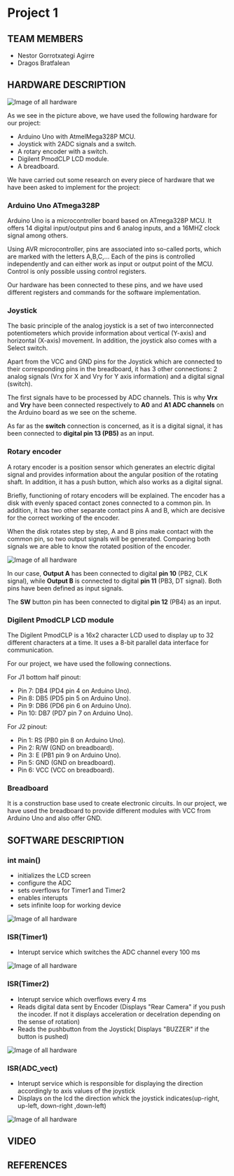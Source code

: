 # Project 1
## TEAM MEMBERS
- Nestor Gorrotxategi Agirre
- Dragos Bratfalean
## HARDWARE DESCRIPTION
![Image of all hardware](https://github.com/NestorGorrotxategi/digitalelectronics2/blob/main/lab-project1/Schematic.png)

As we see in the picture above, we have used the following hardware for our project:
- Arduino Uno with AtmelMega328P MCU.
- Joystick with 2ADC signals and a switch.
- A rotary encoder with a switch.
- Digilent PmodCLP LCD module.
- A breadboard.

We have carried out some research on every piece of hardware that we have been asked to implement for the project:

### Arduino Uno ATmega328P

Arduino Uno is a microcontroller board based on ATmega328P MCU. It offers 14 digital input/output pins and 6 analog inputs, and a 16MHZ clock signal among others.

Using AVR microcontroller, pins are associated into so-called ports, which are marked with the letters A,B,C,... Each of the pins is controlled independently and can either work as input or output point of the MCU. Control is only possible ussing control registers.

Our hardware has been connected to these pins, and we have used different registers and commands for the software implementation.

### Joystick

The basic principle of the analog joystick is a set of two interconnected potentiometers which provide information about vertical (Y-axis) and horizontal (X-axis) movement. In addition, the joystick also comes with a Select switch.

Apart from the VCC and GND pins for the Joystick which are connected to their corresponding pins in the breadboard, it has 3 other connections: 2 analog signals (Vrx for X and Vry for Y axis information) and a digital signal (switch). 

The first signals have to be processed by ADC channels. This is why **Vrx** and **Vry** have been connected respectively to **A0** and **A1 ADC channels** on the Arduino board as we see on the scheme.

As far as the **switch** connection is concerned, as it is a digital signal, it has been connected to **digital pin 13 (PB5)** as an input.

### Rotary encoder

A rotary encoder is a position sensor which generates an electric digital signal and provides information about the angular position of the rotating shaft. In addition, it has a push button, which also works as a digital signal.

Briefly, functioning of rotary encoders will be explained. The encoder has a disk with evenly spaced contact zones connected to a common pin. In addition, it has two other separate contact pins A and B, which are decisive for the correct working of the encoder. 

When the disk rotates step by step, A and B pins make contact with the common pin, so two output signals will be generated. Comparing both signals we are able to know the rotated position of the encoder.

![Image of all hardware](https://github.com/NestorGorrotxategi/digitalelectronics2/blob/main/lab-project1/Rotary-Encoder-Arduino-Tutorial-Example.webp)

In our case, **Output A** has been connected to digital **pin 10** (PB2, CLK signal), while **Output B** is connected to digital **pin 11** (PB3, DT signal). Both pins have been defined as input signals.

The **SW** button pin has been connected to digital **pin 12** (PB4) as an input.

### Digilent PmodCLP LCD module

The Digilent PmodCLP is a 16x2 character LCD used to display up to 32 different characters at a time. It uses a 8-bit parallel data interface for communication.

For our project, we have used the following connections.

For J1 bottom half pinout:
- Pin 7: DB4 (PD4 pin 4 on Arduino Uno).
- Pin 8: DB5 (PD5 pin 5 on Arduino Uno).
- Pin 9: DB6 (PD6 pin 6 on Arduino Uno).
- Pin 10: DB7 (PD7 pin 7 on Arduino Uno).

For J2 pinout:
- Pin 1: RS (PB0 pin 8 on Arduino Uno).
- Pin 2: R/W (GND on breadboard).
- Pin 3: E (PB1 pin 9 on Arduino Uno).
- Pin 5: GND (GND on breadboard).
- Pin 6: VCC (VCC on breadboard).

### Breadboard

It is a construction base used to create electronic circuits. In our project, we have used the breadboard to provide different modules with VCC from Arduino Uno and also offer GND.


## SOFTWARE DESCRIPTION



### int main()

* initializes the LCD screen
* configure the ADC
* sets overflows for Timer1 and Timer2
* enables interupts
* sets infinite loop for working device

![Image of all hardware](https://github.com/NestorGorrotxategi/digitalelectronics2/blob/main/lab-project1/flowcharts/main.png)




### ISR(Timer1)

* Interupt service which switches the ADC channel every 100 ms

![Image of all hardware](https://github.com/NestorGorrotxategi/digitalelectronics2/blob/main/lab-project1/flowcharts/TIMER1.jpg)




### ISR(Timer2)

* Interupt service which overflows every 4 ms
* Reads digital data sent by Encoder (Displays "Rear Camera" if you push the incoder. If not it displays acceleration or decelration depending on the sense of rotation)
* Reads the pushbutton from the Joystick( Displays "BUZZER" if the button is pushed)

![Image of all hardware](https://github.com/NestorGorrotxategi/digitalelectronics2/blob/main/lab-project1/flowcharts/TIMER2.png)




### ISR(ADC_vect)

* Interupt service which is responsible for displaying the direction accordingly to axis values of the joystick
* Displays on the lcd the direction whick the joystick indicates(up-right, up-left, down-right ,down-left)

![Image of all hardware](https://github.com/NestorGorrotxategi/digitalelectronics2/blob/main/lab-project1/flowcharts/ADC_vect.png)




## VIDEO
## REFERENCES
